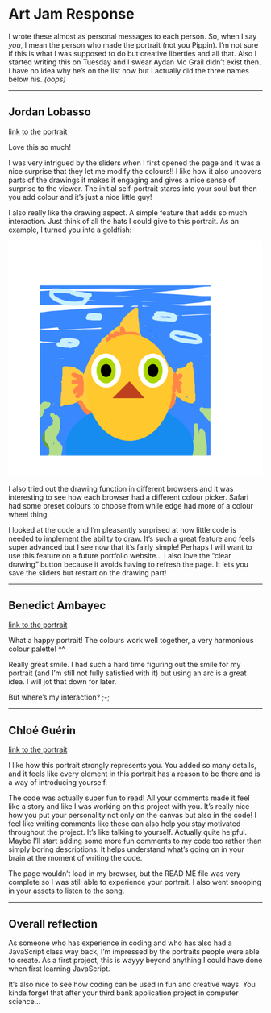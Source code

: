 # Art Jam Response

I wrote these almost as personal messages to each person. So, when I say *you*, I mean the person who made the portrait (not you Pippin). I’m not sure if this is what I was supposed to do but creative liberties and all that.
Also I started writing this on Tuesday and I swear Aydan Mc Grail didn’t exist then. I have no idea why he’s on the list now but I actually did the three names below his. *(oops)*

*****

## Jordan Lobasso

[link to the portrait](https://lazer6769.github.io/Cart-253/Topics/art_jam/Art_Jam_Final/)

Love this so much!

I was very intrigued by the sliders when I first opened the page and it was a nice surprise that they let me modify the colours!!
I like how it also uncovers parts of the drawings it makes it engaging and gives a nice sense of surprise to the viewer. The initial self-portrait stares into your soul but then you add colour and it’s just a nice little guy!

I also really like the drawing aspect. A simple feature that adds so much interaction. Just think of all the hats I could give to this portrait. As an example, I turned you into a goldfish:

![Jordan as a goldfish](JordanAsAGoldfish.png)

I also tried out the drawing function in different browsers and it was interesting to see how each browser had a different colour picker. Safari had some preset colours to choose from while edge had more of a colour wheel thing.

I looked at the code and I’m pleasantly surprised at how little code is needed to implement the ability to draw.
It’s such a great feature and feels super advanced but I see now that it’s fairly simple! Perhaps I will want to use this feature on a future portfolio website…
I also love the “clear drawing” button because it avoids having to refresh the page. It lets you save the sliders but restart on the drawing part!

*****

## Benedict Ambayec

[link to the portrait](https://benedict-cart2025.github.io/cart253/art-jam/index.html)

What a happy portrait!
The colours work well together, a very harmonious colour palette! ^^

Really great smile. I had such a hard time figuring out the smile for my portrait (and I’m still not fully satisfied with it) but using an arc is a great idea. I will jot that down for later.

But where’s my interaction? ;-;

*****

## Chloé Guérin

[link to the portrait](https://chloe-jpeg.github.io/CART253/ART-JAM/self-portrait/)

I like how this portrait strongly represents you.
You added so many details, and it feels like every element in this portrait has a reason to be there and is a way of introducing yourself.

The code was actually super fun to read! All your comments made it feel like a story and like I was working on this project with you. It’s really nice how you put your personality not only on the canvas but also in the code! I feel like writing comments like these can also help you stay motivated throughout the project. It’s like talking to yourself. Actually quite helpful. Maybe I’ll start adding some more fun comments to my code too rather than simply boring descriptions. It helps understand what’s going on in your brain at the moment of writing the code.

The page wouldn’t load in my browser, but the READ ME file was very complete so I was still able to experience your portrait. I also went snooping in your assets to listen to the song.

*****

## Overall reflection

As someone who has experience in coding and who has also had a JavaScript class way back, I’m impressed by the portraits people were able to create. As a first project, this is wayyy beyond anything I could have done when first learning JavaScript.

It’s also nice to see how coding can be used in fun and creative ways. You kinda forget that after your third bank application project in computer science…
